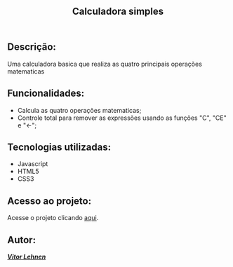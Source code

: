 <article>
  <header>
    <h1 align="center">Calculadora simples</h1>
  </header>
  <main>
    <section>
      <h2>Descrição:</h2>
      <p>Uma calculadora basica que realiza as quatro principais operações matematicas</p>
    </section>
    <section>
      <h2>Funcionalidades:</h2>
      <ul>
        <li>Calcula as quatro operações matematicas;</li>
        <li>Controle total para remover as expressões usando as funções "C", "CE" e "&LeftArrow;";</li>
      </ul>
    </section>
    <section>
      <h2>Tecnologias utilizadas:</h2>
      <ul>
        <li>Javascript</li>
        <li>HTML5</li>
        <li>CSS3</li>
      </ul>
    </section>
    <section>
      <h2>Acesso ao projeto:</h2>
      <p>Acesse o projeto clicando <a href="https://vitorlehnen.github.io/calculadora/">aqui</a>.</p>
    </section>
    <section>
      <h2>Autor:</h2>
      <address><a href="https://github.com/vitorlehnen"><strong>Vitor Lehnen</strong></a></address>
    </section>
  </main>
</article>
